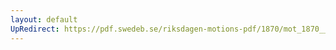 ```yaml
---
layout: default
UpRedirect: https://pdf.swedeb.se/riksdagen-motions-pdf/1870/mot_1870__ak__00240/mot_1870__ak__00240_001.pdf
---
```

